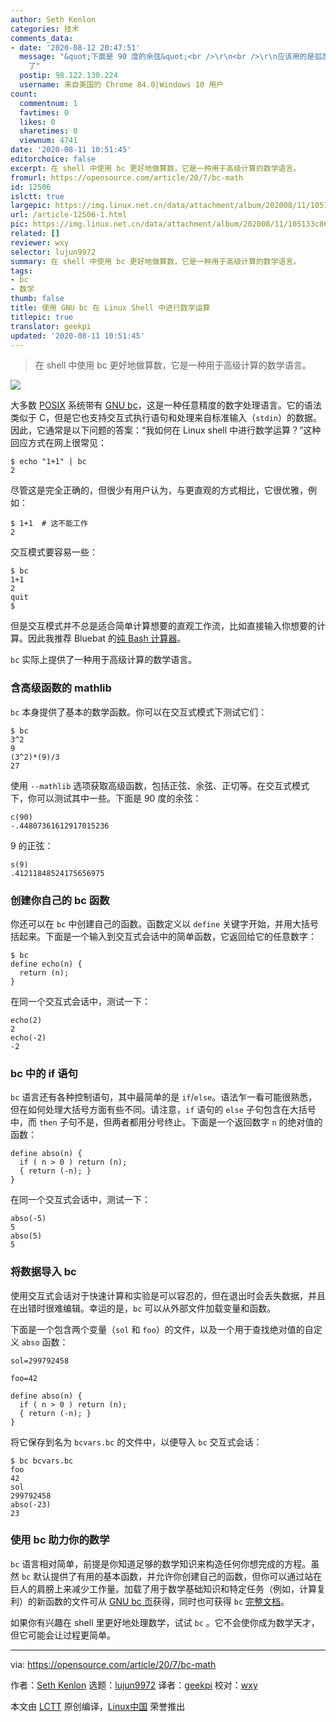 ```yaml
---
author: Seth Kenlon
categories: 技术
comments_data:
- date: '2020-08-12 20:47:51'
  message: "&quot;下面是 90 度的余弦&quot;<br />\r\n<br />\r\n应该用的是弧度，s(3.1416926) 就几乎是 0
    了"
  postip: 98.122.130.224
  username: 来自美国的 Chrome 84.0|Windows 10 用户
count:
  commentnum: 1
  favtimes: 0
  likes: 0
  sharetimes: 0
  viewnum: 4741
date: '2020-08-11 10:51:45'
editorchoice: false
excerpt: 在 shell 中使用 bc 更好地做算数，它是一种用于高级计算的数学语言。
fromurl: https://opensource.com/article/20/7/bc-math
id: 12506
islctt: true
largepic: https://img.linux.net.cn/data/attachment/album/202008/11/105133c86k08rf028jjd6a.jpg
url: /article-12506-1.html
pic: https://img.linux.net.cn/data/attachment/album/202008/11/105133c86k08rf028jjd6a.jpg.thumb.jpg
related: []
reviewer: wxy
selector: lujun9972
summary: 在 shell 中使用 bc 更好地做算数，它是一种用于高级计算的数学语言。
tags:
- bc
- 数学
thumb: false
title: 使用 GNU bc 在 Linux Shell 中进行数学运算
titlepic: true
translator: geekpi
updated: '2020-08-11 10:51:45'
---
```



> 
> 在 shell 中使用 bc 更好地做算数，它是一种用于高级计算的数学语言。
> 
> 
> 


![](/data/attachment/album/202008/11/105133c86k08rf028jjd6a.jpg)


大多数 [POSIX](https://opensource.com/article/19/7/what-posix-richard-stallman-explains) 系统带有 [GNU bc](https://www.gnu.org/software/bc/)，这是一种任意精度的数字处理语言。它的语法类似于 C，但是它也支持交互式执行语句和处理来自标准输入（`stdin`）的数据。因此，它通常是以下问题的答案：“我如何在 Linux shell 中进行数学运算？”这种回应方式在网上很常见：



```
$ echo "1+1" | bc
2

```

尽管这是完全正确的，但很少有用户认为，与更直观的方式相比，它很优雅，例如：



```
$ 1+1  # 这不能工作
2

```

交互模式要容易一些：



```
$ bc
1+1
2
quit
$

```

但是交互模式并不总是适合简单计算想要的直观工作流，比如直接输入你想要的计算。因此我推荐 Bluebat 的[纯 Bash 计算器](https://raw.githubusercontent.com/bluebat/.bash/master/bashbc.sh)。


`bc` 实际上提供了一种用于高级计算的数学语言。


### 含高级函数的 mathlib


`bc` 本身提供了基本的数学函数。你可以在交互式模式下测试它们：



```
$ bc
3^2
9
(3^2)*(9)/3
27

```

使用 `--mathlib` 选项获取高级函数，包括正弦、余弦、正切等。在交互式模式下，你可以测试其中一些。下面是 90 度的余弦：



```
c(90)
-.44807361612917015236

```

9 的正弦：



```
s(9)
.41211848524175656975

```

### 创建你自己的 bc 函数


你还可以在 `bc` 中创建自己的函数。函数定义以 `define` 关键字开始，并用大括号括起来。下面是一个输入到交互式会话中的简单函数，它返回给它的任意数字：



```
$ bc
define echo(n) {
  return (n);
}

```

在同一个交互式会话中，测试一下：



```
echo(2)
2
echo(-2)
-2

```

### bc 中的 if 语句


`bc` 语言还有各种控制语句，其中最简单的是 `if`/`else`。语法乍一看可能很熟悉，但在如何处理大括号方面有些不同。请注意，`if` 语句的 `else` 子句包含在大括号中，而 `then` 子句不是，但两者都用分号终止。下面是一个返回数字 `n` 的绝对值的函数：



```
define abso(n) {
  if ( n > 0 ) return (n);
  { return (-n); }
}

```

在同一个交互式会话中，测试一下：



```
abso(-5)
5
abso(5)
5

```

### 将数据导入 bc


使用交互式会话对于快速计算和实验是可以容忍的，但在退出时会丢失数据，并且在出错时很难编辑。幸运的是，`bc` 可以从外部文件加载变量和函数。


下面是一个包含两个变量（`sol` 和 `foo`）的文件，以及一个用于查找绝对值的自定义 `abso` 函数：



```
sol=299792458

foo=42

define abso(n) {
  if ( n > 0 ) return (n);
  { return (-n); }
}

```

将它保存到名为 `bcvars.bc` 的文件中，以便导入 `bc` 交互式会话：



```
$ bc bcvars.bc
foo
42
sol
299792458
abso(-23)
23

```

### 使用 bc 助力你的数学


`bc` 语言相对简单，前提是你知道足够的数学知识来构造任何你想完成的方程。虽然 `bc` 默认提供了有用的基本函数，并允许你创建自己的函数，但你可以通过站在巨人的肩膀上来减少工作量。加载了用于数学基础知识和特定任务（例如，计算复利）的新函数的文件可从 [GNU bc 页](http://phodd.net/gnu-bc/)获得，同时也可获得 `bc` [完整文档](https://www.gnu.org/software/bc/manual/html_mono/bc.html)。


如果你有兴趣在 shell 里更好地处理数学，试试 `bc` 。它不会使你成为数学天才，但它可能会让过程更简单。




---


via: <https://opensource.com/article/20/7/bc-math>


作者：[Seth Kenlon](https://opensource.com/users/seth) 选题：[lujun9972](https://github.com/lujun9972) 译者：[geekpi](https://github.com/geekpi) 校对：[wxy](https://github.com/wxy)


本文由 [LCTT](https://github.com/LCTT/TranslateProject) 原创编译，[Linux中国](https://linux.cn/) 荣誉推出